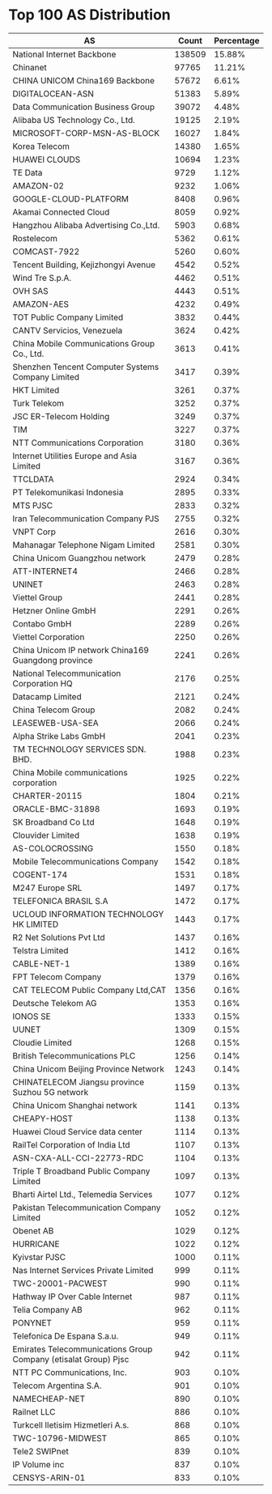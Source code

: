 # Top 100 AS Distribution
| AS | Count | Percentage |
|----|----|----|
| National Internet Backbone | 138509 | 15.88% |
| Chinanet | 97765 | 11.21% |
| CHINA UNICOM China169 Backbone | 57672 | 6.61% |
| DIGITALOCEAN-ASN | 51383 | 5.89% |
| Data Communication Business Group | 39072 | 4.48% |
| Alibaba US Technology Co., Ltd. | 19125 | 2.19% |
| MICROSOFT-CORP-MSN-AS-BLOCK | 16027 | 1.84% |
| Korea Telecom | 14380 | 1.65% |
| HUAWEI CLOUDS | 10694 | 1.23% |
| TE Data | 9729 | 1.12% |
| AMAZON-02 | 9232 | 1.06% |
| GOOGLE-CLOUD-PLATFORM | 8408 | 0.96% |
| Akamai Connected Cloud | 8059 | 0.92% |
| Hangzhou Alibaba Advertising Co.,Ltd. | 5903 | 0.68% |
| Rostelecom | 5362 | 0.61% |
| COMCAST-7922 | 5260 | 0.60% |
| Tencent Building, Kejizhongyi Avenue | 4542 | 0.52% |
| Wind Tre S.p.A. | 4462 | 0.51% |
| OVH SAS | 4443 | 0.51% |
| AMAZON-AES | 4232 | 0.49% |
| TOT Public Company Limited | 3832 | 0.44% |
| CANTV Servicios, Venezuela | 3624 | 0.42% |
| China Mobile Communications Group Co., Ltd. | 3613 | 0.41% |
| Shenzhen Tencent Computer Systems Company Limited | 3417 | 0.39% |
| HKT Limited | 3261 | 0.37% |
| Turk Telekom | 3252 | 0.37% |
| JSC ER-Telecom Holding | 3249 | 0.37% |
| TIM | 3227 | 0.37% |
| NTT Communications Corporation | 3180 | 0.36% |
| Internet Utilities Europe and Asia Limited | 3167 | 0.36% |
| TTCLDATA | 2924 | 0.34% |
| PT Telekomunikasi Indonesia | 2895 | 0.33% |
| MTS PJSC | 2833 | 0.32% |
| Iran Telecommunication Company PJS | 2755 | 0.32% |
| VNPT Corp | 2616 | 0.30% |
| Mahanagar Telephone Nigam Limited | 2581 | 0.30% |
| China Unicom Guangzhou network | 2479 | 0.28% |
| ATT-INTERNET4 | 2466 | 0.28% |
| UNINET | 2463 | 0.28% |
| Viettel Group | 2441 | 0.28% |
| Hetzner Online GmbH | 2291 | 0.26% |
| Contabo GmbH | 2289 | 0.26% |
| Viettel Corporation | 2250 | 0.26% |
| China Unicom IP network China169 Guangdong province | 2241 | 0.26% |
| National Telecommunication Corporation HQ | 2176 | 0.25% |
| Datacamp Limited | 2121 | 0.24% |
| China Telecom Group | 2082 | 0.24% |
| LEASEWEB-USA-SEA | 2066 | 0.24% |
| Alpha Strike Labs GmbH | 2041 | 0.23% |
| TM TECHNOLOGY SERVICES SDN. BHD. | 1988 | 0.23% |
| China Mobile communications corporation | 1925 | 0.22% |
| CHARTER-20115 | 1804 | 0.21% |
| ORACLE-BMC-31898 | 1693 | 0.19% |
| SK Broadband Co Ltd | 1648 | 0.19% |
| Clouvider Limited | 1638 | 0.19% |
| AS-COLOCROSSING | 1550 | 0.18% |
| Mobile Telecommunications Company | 1542 | 0.18% |
| COGENT-174 | 1531 | 0.18% |
| M247 Europe SRL | 1497 | 0.17% |
| TELEFONICA BRASIL S.A | 1472 | 0.17% |
| UCLOUD INFORMATION TECHNOLOGY HK LIMITED | 1443 | 0.17% |
| R2 Net Solutions Pvt Ltd | 1437 | 0.16% |
| Telstra Limited | 1412 | 0.16% |
| CABLE-NET-1 | 1389 | 0.16% |
| FPT Telecom Company | 1379 | 0.16% |
| CAT TELECOM Public Company Ltd,CAT | 1356 | 0.16% |
| Deutsche Telekom AG | 1353 | 0.16% |
| IONOS SE | 1333 | 0.15% |
| UUNET | 1309 | 0.15% |
| Cloudie Limited | 1268 | 0.15% |
| British Telecommunications PLC | 1256 | 0.14% |
| China Unicom Beijing Province Network | 1243 | 0.14% |
| CHINATELECOM Jiangsu province Suzhou 5G network | 1159 | 0.13% |
| China Unicom Shanghai network | 1141 | 0.13% |
| CHEAPY-HOST | 1138 | 0.13% |
| Huawei Cloud Service data center | 1114 | 0.13% |
| RailTel Corporation of India Ltd | 1107 | 0.13% |
| ASN-CXA-ALL-CCI-22773-RDC | 1104 | 0.13% |
| Triple T Broadband Public Company Limited | 1097 | 0.13% |
| Bharti Airtel Ltd., Telemedia Services | 1077 | 0.12% |
| Pakistan Telecommunication Company Limited | 1052 | 0.12% |
| Obenet AB | 1029 | 0.12% |
| HURRICANE | 1022 | 0.12% |
| Kyivstar PJSC | 1000 | 0.11% |
| Nas Internet Services Private Limited | 999 | 0.11% |
| TWC-20001-PACWEST | 990 | 0.11% |
| Hathway IP Over Cable Internet | 987 | 0.11% |
| Telia Company AB | 962 | 0.11% |
| PONYNET | 959 | 0.11% |
| Telefonica De Espana S.a.u. | 949 | 0.11% |
| Emirates Telecommunications Group Company (etisalat Group) Pjsc | 942 | 0.11% |
| NTT PC Communications, Inc. | 903 | 0.10% |
| Telecom Argentina S.A. | 901 | 0.10% |
| NAMECHEAP-NET | 890 | 0.10% |
| Railnet LLC | 886 | 0.10% |
| Turkcell Iletisim Hizmetleri A.s. | 868 | 0.10% |
| TWC-10796-MIDWEST | 865 | 0.10% |
| Tele2 SWIPnet | 839 | 0.10% |
| IP Volume inc | 837 | 0.10% |
| CENSYS-ARIN-01 | 833 | 0.10% |
